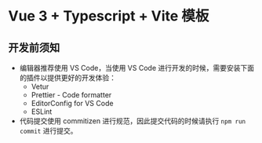 # Vue 3 + Typescript + Vite 模板

## 开发前须知

- 编辑器推荐使用 VS Code，当使用 VS Code 进行开发的时候，需要安装下面的插件以提供更好的开发体验：
  - Vetur
  - Prettier - Code formatter
  - EditorConfig for VS Code
  - ESLint
- 代码提交使用 commitizen 进行规范，因此提交代码的时候请执行 `npm run commit` 进行提交。
